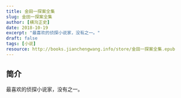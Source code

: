 ```yaml
---
title: 金田一探案全集
slug: 金田一探案全集
author: [横沟正史]
date: 2018-10-19
excerpt: "最喜欢的侦探小说家，没有之一。"
draft: false
tags: [小说]
resource: http://books.jianchengwang.info/store/金田一探案全集.epub
---
```


## 简介

最喜欢的侦探小说家，没有之一。

